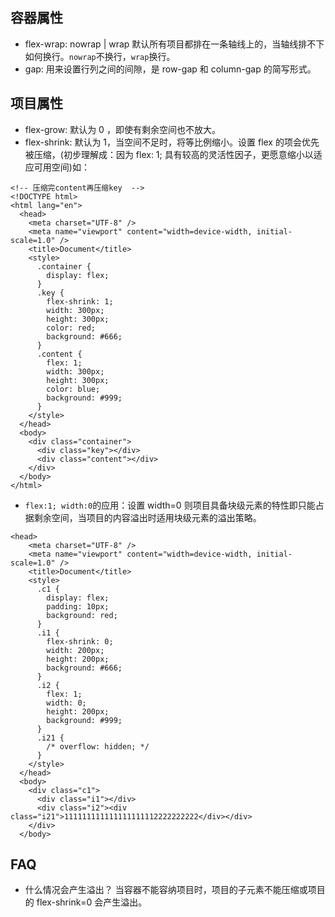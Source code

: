 ## 容器属性

- flex-wrap: nowrap | wrap 默认所有项目都排在一条轴线上的，当轴线排不下如何换行。`nowrap`不换行，`wrap`换行。
- gap: 用来设置行列之间的间隙，是 row-gap 和 column-gap 的简写形式。

## 项目属性

- flex-grow: 默认为 0 ，即使有剩余空间也不放大。
- flex-shrink: 默认为 1，当空间不足时，将等比例缩小。设置 flex 的项会优先被压缩，(初步理解成：因为 flex: 1; 具有较高的灵活性因子，更愿意缩小以适应可用空间)如：

```
<!-- 压缩完content再压缩key  -->
<!DOCTYPE html>
<html lang="en">
  <head>
    <meta charset="UTF-8" />
    <meta name="viewport" content="width=device-width, initial-scale=1.0" />
    <title>Document</title>
    <style>
      .container {
        display: flex;
      }
      .key {
        flex-shrink: 1;
        width: 300px;
        height: 300px;
        color: red;
        background: #666;
      }
      .content {
        flex: 1;
        width: 300px;
        height: 300px;
        color: blue;
        background: #999;
      }
    </style>
  </head>
  <body>
    <div class="container">
      <div class="key"></div>
      <div class="content"></div>
    </div>
  </body>
</html>

```

- `flex:1; width:0`的应用：设置 width=0 则项目具备块级元素的特性即只能占据剩余空间，当项目的内容溢出时适用块级元素的溢出策略。

```
<head>
    <meta charset="UTF-8" />
    <meta name="viewport" content="width=device-width, initial-scale=1.0" />
    <title>Document</title>
    <style>
      .c1 {
        display: flex;
        padding: 10px;
        background: red;
      }
      .i1 {
        flex-shrink: 0;
        width: 200px;
        height: 200px;
        background: #666;
      }
      .i2 {
        flex: 1;
        width: 0;
        height: 200px;
        background: #999;
      }
      .i21 {
        /* overflow: hidden; */
      }
    </style>
  </head>
  <body>
    <div class="c1">
      <div class="i1"></div>
      <div class="i2"><div class="i21">111111111111111111112222222222</div></div>
    </div>
  </body>
```

## FAQ

- 什么情况会产生溢出？
  当容器不能容纳项目时，项目的子元素不能压缩或项目的 flex-shrink=0 会产生溢出。

